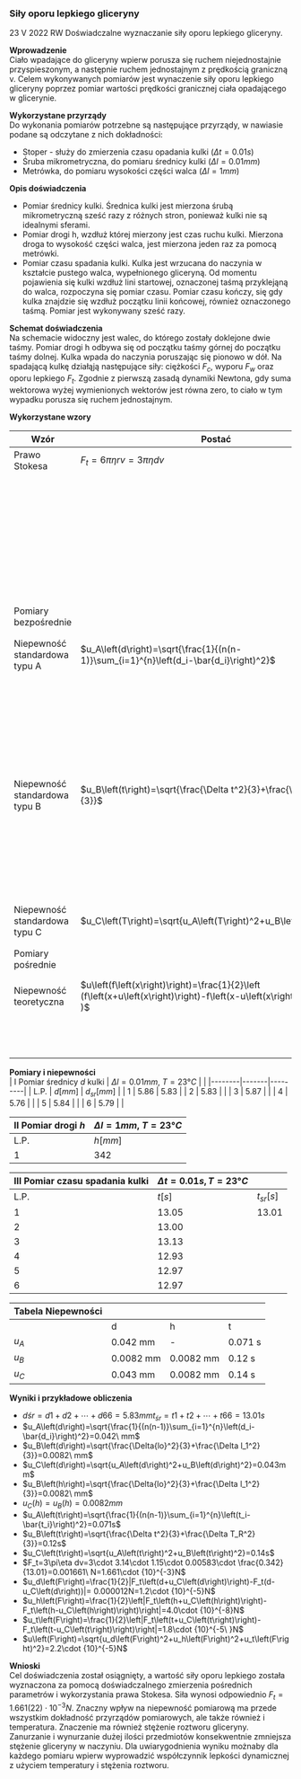 ﻿### Siły oporu lepkiego gliceryny 
23 V 2022 RW
Doświadczalne wyznaczanie siły oporu lepkiego gliceryny.

**Wprowadzenie**<br/>
Ciało wpadające do gliceryny wpierw porusza się ruchem niejednostajnie przyspieszonym, a następnie ruchem jednostajnym z prędkością graniczną v.
Celem wykonywanych pomiarów jest wynaczenie siły oporu lepkiego gliceryny poprzez pomiar wartości prędkości granicznej ciała opadającego w glicerynie.<br/>

**Wykorzystane przyrządy**<br/>
Do wykonania pomiarów potrzebne są następujące przyrządy, w nawiasie podane są odczytane z nich dokładności:
- Stoper - służy do zmierzenia czasu opadania kulki $(Δt=0.01s)$
- Śruba mikrometryczna, do pomiaru średnicy kulki $(Δl=0.01mm)$
- Metrówka, do pomiaru wysokości części walca $(Δl=1mm)$

**Opis doświadczenia**<br/>
- Pomiar średnicy kulki. Średnica kulki jest mierzona śrubą mikrometryczną sześć razy z różnych stron, ponieważ kulki nie są idealnymi sferami.
- Pomiar drogi h, wzdłuż której mierzony jest czas ruchu kulki. Mierzona droga to wysokość części walca, jest mierzona jeden raz za pomocą metrówki.
- Pomiar czasu spadania kulki. Kulka jest wrzucana do naczynia w kształcie pustego walca, wypełnionego gliceryną. Od momentu pojawienia się kulki wzdłuż lini startowej, oznaczonej taśmą przyklejąną do walca, rozpoczyna się pomiar czasu. Pomiar czasu kończy, się gdy kulka znajdzie się wzdłuż początku linii końcowej, również oznaczonego taśmą. Pomiar jest wykonywany sześć razy.

**Schemat doświadczenia**<br/>
Na schemacie widoczny jest walec, do którego zostały doklejone dwie taśmy. Pomiar drogi h odbywa się od początku taśmy górnej do początku taśmy dolnej. Kulka wpada do naczynia poruszając się pionowo w dół. Na spadającą kulkę działąją następujące siły: ciężkości $F_c$, wyporu $F_w$ oraz oporu lepkiego $F_t$. Zgodnie z pierwszą zasadą dynamiki Newtona, gdy suma wektorowa wyżej wymienionych wektorów jest równa zero, to ciało w tym wypadku porusza się ruchem jednostajnym.

**Wykorzystane wzory**<br/>

| Wzór | Postać | Wyjaśnienie |
|---|---|---|
|Prawo Stokesa|$F_t=6πηrv=3πηdv$|$F_t$ [N]-siła oporu lepkiego|
|||$η [Pa\cdot s]$-współczynnik lepkości gliceryny|
|||$η=1.15 Pa\cdot s$,uznane za stałą|
|||$r [m]$ – promień kulki|
|||$d[m]$-średnica kulki|
|||$v [m/s]$ – prędkość|
|Pomiary bezpośrednie|||
|Niepewność standardowa typu A|$u_A\left(d\right)=\sqrt{\frac{1}{(n(n-1)}\sum_{i=1}^{n}\left(d_i-\bar{d_i}\right)^2}$|$u_A\left(d\right)$ – niepewność standardowa typu $A [s]$|
|||$n$ – liczba pomiarów $(n=6) [1]$|
|||$d_i$ – Wartość $d[s]$|
|||$\bar{d_i}$ – Uśredniona wartość $d[s]$|
|Niepewność standardowa typu B|$u_B\left(t\right)=\sqrt{\frac{\Delta t^2}{3}+\frac{\Delta T_R^2}{3}}$|$u_B\left(t\right)$ – niepewność standardowa typu B [s]|
|||$\Delta t$ – Dokładność stopera $\left(\Delta t=0.01s\right) [s]$|
|||$\Delta T_{R\ }$– Czas reakcji eksperymentatora $(T_R=0.1s) [s] $|
|Niepewność standardowa typu C|$u_C\left(T\right)=\sqrt{u_A\left(T\right)^2+u_B\left(T\right)^2}$|$u_C\left(T\right)$ – niepewność standardowa typu C [s]|
|Pomiary pośrednie|||
|Niepewność teoretyczna|$u\left(f\left(x\right)\right)=\frac{1}{2}\left (f\left(x+u\left(x\right)\right)-f\left(x-u\left(x\right)\right)\right )$ | $u\left(f\left(x\right)\right)$ – Niepewność teoretyczna funkcji $f\left(x\right)$|
|||$u\left(x\right)$ – Niepewność argumentu $x$|

**Pomiary i niepewności**<br/>
| I Pomiar średnicy $d$ kulki |  $\Delta l=0.01mm,\ T=23°C$    |         |
|--------|-------|---------|
| L.P.   | $d[mm]$ | $d_{sr}[mm]$ |
| 1      | 5.86  | 5.83    |
| 2      | 5.83  |         |
| 3      | 5.87  |         |
| 4      | 5.76  |         |
| 5      | 5.84  |         |
| 6      | 5.79  |         |

| II Pomiar drogi $h$  | $\Delta l=1mm,\ T=23°C$ |
|--------|-------|
| L.P.   | $h[mm]$ |
| 1      | 342   |

| III Pomiar czasu spadania kulki  | $\Delta t=0.01s, T=23°C$      |             |
|--------|--------|-------------|
| L.P.   | $t[s]$ | $t_{sr}[s]$ |
| 1      | 13.05  | 13.01       |
| 2      | 13.00  |             |
| 3      | 13.13  |             |
| 4      | 12.93  |             |
| 5      | 12.97  |             |
| 6      | 12.97  |             |

| Tabela Niepewności |           |           |         |
|--------------------|-----------|-----------|---------|
|                    | d         | h         | t       |
| $u_A$              | 0.042 mm  | -         | 0.071 s |
| $u_B$              | 0.0082 mm | 0.0082 mm | 0.12 s  |
| $u_C$              | 0.043 mm  | 0.0082 mm | 0.14 s  |

**Wyniki i przykładowe obliczenia**<br/>

- $dśr=d1+d2+⋯+d66=5.83mm t_{śr}=t1+t2+⋯+t66=13.01s$
- $u_A\left(d\right)=\sqrt{\frac{1}{(n(n-1)}\sum_{i=1}^{n}\left(d_i-\bar{d_i}\right)^2}=0.042\ mm$
- $u_B\left(d\right)=\sqrt{\frac{\Delta{lo}^2}{3}+\frac{\Delta l_1^2}{3}}=0.0082\ mm$ 
- $u_C\left(d\right)=\sqrt{u_A\left(d\right)^2+u_B\left(d\right)^2}=0.043mm$
- $u_B\left(h\right)=\sqrt{\frac{\Delta{lo}^2}{3}+\frac{\Delta l_1^2}{3}}=0.0082\ mm$
- $u_C\left(h\right)=u_B\left(h\right)=0.0082mm$
- $u_A\left(t\right)=\sqrt{\frac{1}{(n(n-1)}\sum_{i=1}^{n}\left(t_i-\bar{t_i}\right)^2}=0.071s$
- $u_B\left(t\right)=\sqrt{\frac{\Delta t^2}{3}+\frac{\Delta T_R^2}{3}}=0.12s$
- $u_C\left(t\right)=\sqrt{u_A\left(t\right)^2+u_B\left(t\right)^2}=0.14s$
- $F_t=3\pi\eta dv=3\cdot 3.14\cdot 1.15\cdot 0.00583\cdot \frac{0.342}{13.01}=0.001661\ N=1.661\cdot {10}^{-3}N$
- $u_d\left(F\right)=\frac{1}{2}|F_t\left(d+u_C\left(d\right)\right)-F_t(d-u_C\left(d\right))|= 0.000012N=1.2\cdot {10}^{-5}N$
- $u_h\left(F\right)=\frac{1}{2}\left|F_t\left(h+u_C\left(h\right)\right)-F_t\left(h-u_C\left(h\right)\right)\right|=4.0\cdot {10}^{-8}N$
- $u_t\left(F\right)=\frac{1}{2}\left|F_t\left(t+u_C\left(t\right)\right)-F_t\left(t-u_C\left(t\right)\right)\right|=1.8\cdot {10}^{-5\ }N$
- $u\left(F\right)=\sqrt{u_d\left(F\right)^2+u_h\left(F\right)^2+u_t\left(F\right)^2}=2.2\cdot {10}^{-5}N$

**Wnioski**<br/>
Cel doświadczenia został osiągnięty, a wartość siły oporu lepkiego została wyznaczona za pomocą doświadczalnego
 zmierzenia pośrednich parametrów i wykorzystania prawa Stokesa. Siła wynosi odpowiednio $F_t=1.661(22)\cdot {10}^{-3}N$.
  Znaczny wpływ na niepewność pomiarową ma przede wszystkim dokładność przyrządów pomiarowych, ale także również i temperatura.
   Znaczenie ma również stężenie roztworu gliceryny. Zanurzanie i wynurzanie dużej ilości przedmiotów konsekwentnie zmniejsza stężenie gliceryny w naczyniu.
    Dla uwiarygodnienia wyniku możnaby dla każdego pomiaru wpierw wyprowadzić współczynnik lepkości dynamicznej z użyciem temperatury i stężenia roztworu.